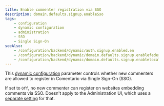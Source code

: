 ```yaml
---
title: Enable commenter registration via SSO
description: domain.defaults.signup.enableSso
tags:
    - configuration
    - dynamic configuration
    - administration
    - SSO
    - Single Sign-On
seeAlso:
    - /configuration/backend/dynamic/auth.signup.enabled.en
    - /configuration/backend/dynamic/domain.defaults.signup.enablefederated.en
    - /configuration/backend/dynamic/domain.defaults.signup.enablelocal.en
---
```


This [dynamic configuration](/configuration/backend/dynamic) parameter controls whether new commenters are allowed to register in Comentario via Single Sign-On (SSO).

<!--more-->

If set to `Off`, no new commenter can register on websites embedding comments via SSO. Doesn't apply to the Administration UI, which uses a [separate setting](/configuration/backend/dynamic/auth.signup.enabled.en) for that.
